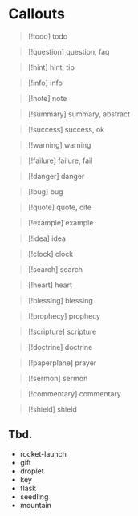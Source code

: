 # Callouts

> [!todo] todo

> [!question] question, faq

> [!hint] hint, tip

> [!info] info

> [!note] note

> [!summary] summary, abstract

> [!success] success, ok

> [!warning] warning

> [!failure] failure, fail

> [!danger] danger

> [!bug] bug

> [!quote] quote, cite

> [!example] example

> [!idea] idea

> [!clock] clock

> [!search] search

> [!heart] heart

> [!blessing] blessing

> [!prophecy] prophecy

> [!scripture] scripture

> [!doctrine] doctrine

> [!paperplane] prayer

> [!sermon] sermon

> [!commentary] commentary

> [!shield] shield

## Tbd.

- rocket-launch
- gift
- droplet
- key
- flask
- seedling
- mountain